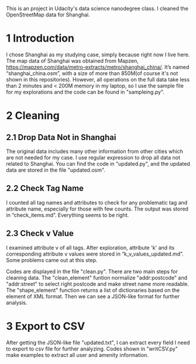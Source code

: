 This is an project in Udacity's data science nanodegree class. I cleaned the OpenStreetMap data for Shanghai. 

# 1 Introduction
I chose Shanghai as my studying case, simply because right now I live here. The map data of Shanghai was obtained from Mapzen, https://mapzen.com/data/metro-extracts/metro/shanghai_china/. It’s named “shanghai_china.osm”, with a size of more than 850M(of course it's not shown in this repositories). However, all operations on the full data take less than 2 minutes and < 200M memory in my laptop, so 
I use the sample file for my explorations and the code can be found in "sampleing.py". 

# 2 Cleaning
## 2.1 Drop Data Not in Shanghai
The original data includes many other information from other cities which are not needed for my case. I use regular expression to drop all data not related to Shanghai. You can find the code in "updated.py", and the updated data are stored in the file "updated.osm".

## 2.2 Check Tag Name 
I counted all tag names and attributes to check for any problematic tag and attribute name, especially for those with few counts. The output was stored in “check_items.md”. Everything seems to be right.

## 2.3 Check v Value
I examined attribute v of all tags. After exploration, attribute 'k' and its corresponding attribute v values were stored in “k_v_values_updated.md”. Some problems came out at this step.

Codes are displayed in the file "clean.py". There are two main steps for cleaning data. The "clean_element" funtion normalize "addr:postcode" and "addr:street" to select right postcode and make street name more readable. The "shape_element" function returns a list of dictionaries based on the element of XML format. Then we can see a JSON-like format for further analysis.



# 3 Export to CSV
After getting the JSON-like file "updated.txt", I can extract every field I need to export to csv file for further analyzing. Codes shown in "writCSV.py" make examples to extract all user and amenity information. 
